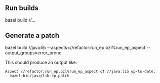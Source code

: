## Run builds
bazel build //...

## Generate a patch

bazel build //java:lib --aspects=//refactor:run_ep.bzl%run_ep_aspect --output_groups=error_prone

This should produce an output like:  

```text
Aspect //refactor:run_ep.bzl%run_ep_aspect of //java:lib up-to-date:
  bazel-bin/java/lib-ep.patch
```